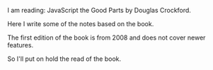 
I am reading: JavaScript the Good Parts by Douglas Crockford.

Here I write some of the notes based on the book.

The first edition of the book is from 2008 and does not cover newer features.

So I'll put on hold the read of the book.

